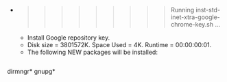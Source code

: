 * >>>>>>>>> Running inst-std-inet-xtra-google-chrome-key.sh ...
  * Install Google repository key.
  * Disk size = 3801572K. Space Used = 4K. Runtime = 00:00:00:01.
  * The following NEW packages will be installed:
  ```bash
dirmngr* gnupg*
  ```
